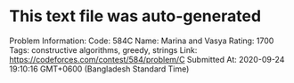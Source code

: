 # This text file was auto-generated

Problem Information:
Code: 584C
Name: Marina and Vasya
Rating: 1700
Tags: constructive algorithms, greedy, strings
Link: https://codeforces.com/contest/584/problem/C
Submitted At: 2020-09-24 19:10:16 GMT+0600 (Bangladesh Standard Time)